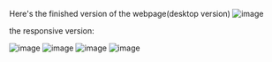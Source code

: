 Here's the finished version of the webpage(desktop version)
![image](https://github.com/aarunabhk/Webpages/assets/112091957/8e7e8d06-1897-4bd3-bc45-832be2cb22a5)


the responsive version:


![image](https://github.com/aarunabhk/Webpages/assets/112091957/14453b82-add4-4767-a741-032b2039e853)
![image](https://github.com/aarunabhk/Webpages/assets/112091957/8b15b11e-010d-48f3-8595-112a7f59b4b3)
![image](https://github.com/aarunabhk/Webpages/assets/112091957/e6e5871a-312d-44b4-8b3f-72fed15cd8fc)
![image](https://github.com/aarunabhk/Webpages/assets/112091957/eab660df-ca33-4119-bdfe-1706fb4f41a4)

